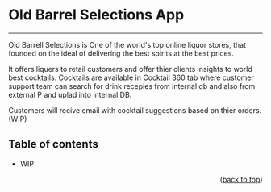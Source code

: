 # Old Barrel Selections App
- - - -
<a name="readme-top"></a>

Old Barrell Selections is One of the world's top online liquor stores, that  founded on the ideal of delivering the best spirits at the best prices.

It offers liquers to retail customers and offer thier clients insights to world best cocktails.
Cocktails are available in Cocktail 360 tab where customer support team can search for drink recepies from internal db and also from external P and uplad into internal DB.

Customers will recive email with cocktail suggestions based on thier orders.  (WIP)


## Table of contents ##
* WIP


<p align="right">(<a href="#readme-top">back to top</a>)</p>



